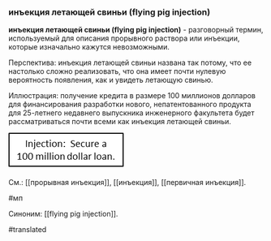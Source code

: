 ### инъекция летающей свиньи (flying pig injection)

**инъекция летающей свиньи (flying pig injection)** - разговорный термин, используемый для описания прорывного раствора или инъекции, которые изначально кажутся невозможными.

Перспектива: инъекция летающей свиньи названа так потому, что ее настолько сложно реализовать, что она имеет почти нулевую вероятность появления, как и увидеть летающую свинью.

Иллюстрация: получение кредита в размере 100 миллионов долларов для финансирования разработки нового, непатентованного продукта для 25-летнего недавнего выпускника инженерного факультета будет рассматриваться почти всеми как инъекция летающей свиньи.

![](images/image39.png)

См.: [[прорывная инъекция]], [[инъекция]], [[первичная инъекция]].

#мп

Синоним: [[flying pig injection]].

#translated
